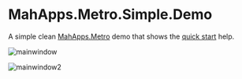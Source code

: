 MahApps.Metro.Simple.Demo
=========================

A simple clean [MahApps.Metro](http://mahapps.com) demo that shows the [quick start](http://mahapps.com/guides/quick-start.html) help.

![mainwindow](https://raw.github.com/punker76/MahApps.Metro.Simple.Demo/master/main_window.png)  

![mainwindow2](https://raw.github.com/punker76/MahApps.Metro.Simple.Demo/master/main_window_accent_theme.png)  
